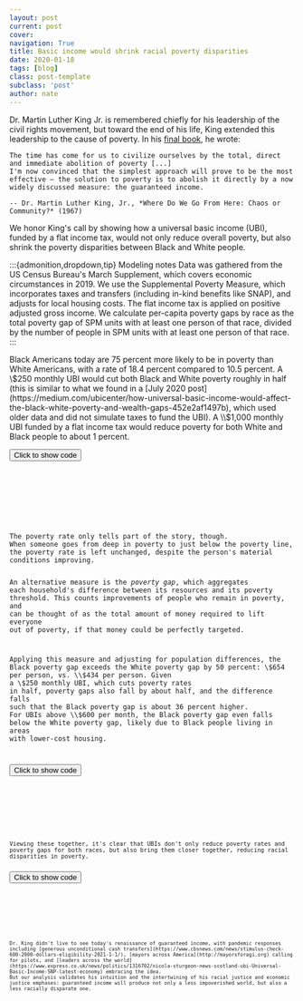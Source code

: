 ```yaml
---
layout: post
current: post
cover: 
navigation: True
title: Basic income would shrink racial poverty disparities
date: 2020-01-18
tags: [blog]
class: post-template
subclass: 'post'
author: nate
---
```


<head>
  <script src="https://cdn.plot.ly/plotly-latest.min.js"></script>
  <script src="https://ajax.googleapis.com/ajax/libs/jquery/3.5.1/jquery.min.js"></script>
</head>



Dr. Martin Luther King Jr. is remembered chiefly for his leadership of the civil rights movement,
but toward the end of his life, King extended this leadership to the cause of poverty.
In his [final book](http://www.thekinglegacy.org/books/where-do-we-go-here-chaos-or-community),
he wrote:

```{epigraph}
The time has come for us to civilize ourselves by the total, direct and immediate abolition of poverty [...] 
I'm now convinced that the simplest approach will prove to be the most effective — the solution to poverty is to abolish it directly by a now widely discussed measure: the guaranteed income.

-- Dr. Martin Luther King, Jr., *Where Do We Go From Here: Chaos or Community?* (1967)
```

We honor King's call by showing how a universal basic income (UBI), funded by a flat income tax, would not only reduce overall poverty, but also shrink the poverty disparities between Black and White people.


:::{admonition,dropdown,tip} Modeling notes
Data was gathered from the US Census Bureau's March Supplement, which covers economic circumstances in 2019.
We use the Supplemental Poverty Measure, which incorporates taxes and transfers (including in-kind benefits like SNAP),
and adjusts for local housing costs.
The flat income tax is applied on positive adjusted gross income.
We calculate per-capita poverty gaps by race as the total poverty gap of SPM units with at least one person of that race, divided by the number of people in SPM units with at least one person of that race.
:::


Black Americans today are 75 percent more likely to be in poverty than White Americans, with a rate of 18.4 percent compared to 10.5 percent.
A \\$250 monthly UBI would cut both Black and White poverty roughly in half (this is similar to what we found in a [July 2020 post](https://medium.com/ubicenter/how-universal-basic-income-would-affect-the-black-white-poverty-and-wealth-gaps-452e2af1497b), which used older data and did not simulate taxes to fund the UBI).
A \\$1,000 monthly UBI funded by a flat income tax would reduce poverty for both White and Black people to about 1 percent.

<button onclick="f1()">Click to show code</button>
<div id="code_graph1" style="display: none;">
  <pre>
    <code>
import pandas as pd
import numpy as np
import microdf as mdf
import plotly.express as px

SPM_COLS = [
    'spm_' + i for i in ['id', 'weight', 'povthreshold', 'resources', 'numper']
]
raw = pd.read_csv(
    'https://github.com/MaxGhenis/datarepo/raw/master/pppub20.csv.gz',
    usecols=['PRDTRACE', 'MARSUPWT', 'AGI'] + [i.upper() for i in SPM_COLS],
)
person = raw.copy(deep=True)
person.columns = person.columns.str.lower()
person['weight'] = person.marsupwt / 100
person.spm_weight /= 100
person = person.rename(columns={'prdtrace': 'race'})
# Add indicators for white only and black only (not considering other races).
person['white'] = person.race == 1
person['black'] = person.race == 2
# Limit to positive AGI.
person['agi_pos'] = np.maximum(person.agi, 0)
# Need total population to calculate UBI and total AGI for required tax rate.
total_population = person.weight.sum()
total_agi = mdf.weighted_sum(person, 'agi_pos', 'weight')
# Sum up AGI for each SPM unit and merge that back to person level.
spm = person.groupby(SPM_COLS)[['agi_pos', 'white', 'black']].sum()
spm.columns = ['spm_' + i for i in spm.columns]
# Merge these back to person to calculate population in White and Black spmus.
person = person.merge(spm, on='spm_id')
pop_in_race_spmu = pd.Series(
    {
        'Black': person[person.spm_black > 0].weight.sum(),
        'White': person[person.spm_white > 0].weight.sum(),
    }
)
spm.reset_index(inplace=True)


def pov_gap(df, resources, threshold, weight):
    # df: Should be SPM-unit level.
    gaps = np.maximum(df[threshold] - df[resources], 0)
    return (gaps * df[weight]).sum()


def pov(race, monthly_ubi):
    # Total cost and associated tax rate.
    cost = monthly_ubi * total_population * 12
    tax_rate = cost / total_agi
    # Calculate new tax, UBI and resources per SPM unit.
    spm['new_spm_resources'] = (
        spm.spm_resources - 
        (tax_rate * spm.spm_agi_pos) +  # New tax
        (12 * monthly_ubi * spm.spm_numper))  # UBI
    # Merge back to person.
    person2 = person.merge(spm[['spm_id', 'new_spm_resources']], on='spm_id')
    # Based on new resources, calculate
    person2['new_poor'] = person2.new_spm_resources < person2.spm_povthreshold
    # Calculate poverty rate for specified race.
    poverty_rate = mdf.weighted_mean(
        person2[person2[race.lower()]], 'new_poor', 'weight'
    )
    # Calculate poverty gap for specified race.
    poverty_gap = pov_gap(
        spm[spm['spm_' + race.lower()] > 0], 'new_spm_resources',
        'spm_povthreshold', 'spm_weight'
    )
    poverty_gap_per_capita = (poverty_gap / pop_in_race_spmu[race])

    return pd.Series({
        'poverty_rate': poverty_rate,
        'poverty_gap_per_capita': poverty_gap_per_capita
    })


def pov_row(row):
    return pov(row.race, row.monthly_ubi)


summary = mdf.cartesian_product(
    {'race': ['White', 'Black'], 'monthly_ubi': np.arange(0, 1001, 50)}
)
summary = pd.concat([summary, summary.apply(pov_row, axis=1)], axis=1)
# Format results.
summary.poverty_rate = 100 * summary.poverty_rate.round(3)
summary.poverty_gap_per_capita = summary.poverty_gap_per_capita.round(0)
wide = summary.pivot_table(
    ['poverty_rate', 'poverty_gap_per_capita'], 'monthly_ubi', 'race'
)
wide.columns = ['pg_black', 'pg_white', 'pr_black', 'pr_white']
wide['pg_ratio'] = (wide.pg_black / wide.pg_white).round(2)
wide['pr_ratio'] = (wide.pr_black / wide.pr_white).round(2)
wide.reset_index(inplace=True)
ratios = wide.melt(id_vars='monthly_ubi', value_vars=['pr_ratio', 'pg_ratio'])
# Change for chart.
ratios.variable.replace({'pr_ratio': 'Poverty rate',
                         'pg_ratio': 'Poverty gap per capita'},
                        inplace=True)


def add_ubi_center_logo(fig, x=0.98, y=-0.14):
    fig.add_layout_image(
        dict(
            source='https://raw.githubusercontent.com/UBICenter/blog/master/jb/_static/ubi_center_logo_wide_blue.png',
            # See https://github.com/plotly/plotly.py/issues/2975.
            # source='../_static/ubi_center_logo_wide_blue.png',
            xref='paper', yref='paper',
            x=x, y=y,
            sizex=0.12, sizey=0.12,
            xanchor='right', yanchor='bottom'
        )
    )


def line_graph(
    df,
    x,
    y,
    color,
    title,
    xaxis_title,
    yaxis_title,
    color_discrete_map,
    yaxis_ticksuffix,
    yaxis_tickprefix,
):
    '''Style for line graphs.
    
    Arguments
    df: DataFrame with data to be plotted.
    x: The string representing the column in df that holds the new spending in billions.
    y: The string representing the column in df that holds the poverty rate.
    color: The string representing the UBI type.
    xaxis_title: The string represnting the xaxis-title.
    yaxis_title: The string representing the yaxis-title.
    
    Returns
    Nothing. Shows the plot.
    '''
    fig = px.line(
        df, x=x, y=y, color=color, color_discrete_map=color_discrete_map
    )
    fig.update_layout(
        title=title,
        xaxis_title=xaxis_title,
        yaxis_title=yaxis_title,
        yaxis_ticksuffix=yaxis_ticksuffix,
        yaxis_tickprefix=yaxis_tickprefix,
        font=dict(family='Roboto'),
        hovermode='x',
        xaxis_tickprefix='$',
        plot_bgcolor='white',
        legend_title_text='',
        height=600,
        width=1000,
    )

    fig.update_layout(
        legend=dict(yanchor='top', y=0.99, xanchor='left', x=0.9)
    )

    fig.update_traces(mode='markers+lines', hovertemplate=None)
    
    add_ubi_center_logo(fig)

    return fig
    

DARK_BLUE = '#1565C0'
GRAY = '#9E9E9E'
DARK_GREEN = '#388E3C'
LIGHT_GREEN = '#66BB6A'
CONFIG = {'displayModeBar': False}

fig = line_graph(
    df=summary,
    x='monthly_ubi',
    y='poverty_rate',
    color='race',
    title='Black and White poverty rate by UBI amount',
    xaxis_title='Monthly universal basic income funded by flat income tax',
    yaxis_title='SPM poverty rate (2019)',
    color_discrete_map={'White': GRAY, 'Black': DARK_BLUE},
    yaxis_ticksuffix='%',
    yaxis_tickprefix='',
)

    </code>
  </pre>
</div>

<script>
function f1() {
  var x = document.getElementById("code_graph1");
  if (x.style.display === "none") {
    x.style.display = "block";
  } else {
    x.style.display = "none";
  }
}
</script> 

<div>
  <script>
    $(document).ready(function(){
      $("#graph1").load("{{site.baseurl}}assets/graphs/2021-01-18-racial-poverty-disparities-mlk-day-2021-graph1.html");
    });
  </script>
</div>
<div id = "graph1"></div>
The poverty rate only tells part of the story, though.
When someone goes from deep in poverty to just below the poverty line, the poverty rate is left unchanged, despite the person's material conditions improving.

An alternative measure is the *poverty gap*, which aggregates each household's difference between its resources and its poverty threshold. This counts improvements of people who remain in poverty, and can be thought of as the total amount of money required to lift everyone out of poverty, if that money could be perfectly targeted.

Applying this measure and adjusting for population differences, the Black poverty gap exceeds the White poverty gap by 50 percent: \\$654 per person, vs. \\$434 per person.
Given a \\$250 monthly UBI, which cuts poverty rates in half, poverty gaps also fall by about half, and the difference falls such that the Black poverty gap is about 36 percent higher.
For UBIs above \\$600 per month, the Black poverty gap even falls below the White poverty gap, likely due to Black people living in areas with lower-cost housing.

<button onclick="f2()">Click to show code</button>
<div id="code_graph2" style="display: none;">
  <pre>
    <code>
fig = line_graph(
    df=summary,
    x='monthly_ubi',
    y='poverty_gap_per_capita',
    color='race',
    title='Black and White poverty gap per capita by UBI amount',
    xaxis_title='Monthly universal basic income funded by flat income tax',
    yaxis_title='Poverty gap per capita (2019)',
    color_discrete_map={'White': GRAY, 'Black': DARK_BLUE},
    yaxis_ticksuffix='',
    yaxis_tickprefix='$',
)

    </code>
  </pre>
</div>

<script>
function f2() {
  var x = document.getElementById("code_graph2");
  if (x.style.display === "none") {
    x.style.display = "block";
  } else {
    x.style.display = "none";
  }
}
</script> 

<div>
  <script>
    $(document).ready(function(){
      $("#graph2").load("{{site.baseurl}}assets/graphs/2021-01-18-racial-poverty-disparities-mlk-day-2021-graph2.html");
    });
  </script>
</div>
<div id = "graph2"></div>
Viewing these together, it's clear that UBIs don't only reduce poverty rates and poverty gaps for both races, but also bring them closer together, reducing racial disparities in poverty.

<button onclick="f3()">Click to show code</button>
<div id="code_graph3" style="display: none;">
  <pre>
    <code>
fig = line_graph(
    df=ratios,
    x='monthly_ubi',
    y='value',
    color='variable',
    title='Black poverty relative to White poverty by UBI amount',
    xaxis_title='Monthly universal basic income funded by flat income tax',
    yaxis_title='Ratio of Black to White poverty measure (2019)',
    color_discrete_map={'Poverty rate': LIGHT_GREEN,
                        'Poverty gap per capita': DARK_GREEN},
    yaxis_ticksuffix='',
    yaxis_tickprefix='',
)
fig.add_hline(1, line_dash='dot'

    </code>
  </pre>
</div>

<script>
function f3() {
  var x = document.getElementById("code_graph3");
  if (x.style.display === "none") {
    x.style.display = "block";
  } else {
    x.style.display = "none";
  }
}
</script> 

<div>
  <script>
    $(document).ready(function(){
      $("#graph3").load("{{site.baseurl}}assets/graphs/2021-01-18-racial-poverty-disparities-mlk-day-2021-graph3.html");
    });
  </script>
</div>
<div id = "graph3"></div>
Dr. King didn't live to see today's renaissance of guaranteed income, with pandemic responses including [generous unconditional cash transfers](https://www.cbsnews.com/news/stimulus-check-600-2000-dollars-eligibility-2021-1-1/), [mayors across America](http://mayorsforagi.org) calling for pilots, and [leaders across the world](https://www.express.co.uk/news/politics/1316702/nicola-sturgeon-news-scotland-ubi-Universal-Basic-Income-SNP-latest-economy) embracing the idea.
But our analysis validates his intuition and the intertwining of his racial justice and economic justice emphases: guaranteed income will produce not only a less impoverished world, but also a less racially disparate one.
